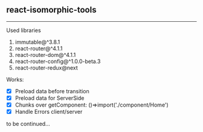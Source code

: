 ## react-isomorphic-tools ##


----------

Used libraries

 1. immutable@^3.8.1
 2. react-router@^4.1.1
 3. react-router-dom@^4.1.1
 4. react-router-config@^1.0.0-beta.3
 5. react-router-redux@next

Works:

 - [x] Preload data before transition
 - [x] Preload data for ServerSide
 - [x] Chunks over getComponent: ()=>import('./component/Home')
 - [x] Handle Errors client/server
 
to be continued...